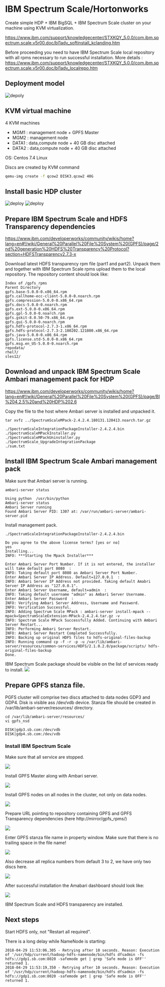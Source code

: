 # IBM Spectrum Scale/Hortonworks

Create simple HDP + IBM BigSQL + IBM Spectrum Scale cluster on your machine using KVM virtualization.

https://www.ibm.com/support/knowledgecenter/STXKQY_5.0.0/com.ibm.spectrum.scale.v5r00.doc/bl1adv_softinstall_kclanding.htm

Before proceeding you need to have IBM Spectrum Scale local repository with all rpms necessary to run successful installation. More details : https://www.ibm.com/support/knowledgecenter/STXKQY_5.0.0/com.ibm.spectrum.scale.v5r00.doc/bl1adv_localrepo.htm

## Deployment model
![depoly](images/deply.jpg)

## KVM virtual machine

4 KVM machines
* MGM1 : management node + GPFS Master
* MGM2 : management node
* DATA1 : data,compute node + 40 GB disc attached
* DATA2 : data,compute node + 40 GB disc attached

OS: Centos 7.4 Linux

Discs are created by KVM command
```bash
qemu-img create -f qcow2 DISK3.qcow2 40G
```

## Install basic HDP cluster
![deploy](images/Zrzut%20ekranu%20z%202018-04-11%2017-09-46.png)
![deploy](images/Zrzut%20ekranu%20z%202018-04-11%2017-10-23.png)
## Prepare IBM Spectrum Scale and HDFS Transparency dependencies

https://www.ibm.com/developerworks/community/wikis/home?lang=en#!/wiki/General%20Parallel%20File%20System%20(GPFS)/page/2nd%20generation%20HDFS%20Transparency%20Protocol?section=HDFSTransparency2.7.3-x

Download latest HDFS transparency rpm file (part1 and part2). Unpack them and together with IBM Spectrum Scale rpms upload them to the local repository. The repository content should look like:
```
Index of /gpfs_rpms
Parent Directory
gpfs.base-5.0.0-0.x86_64.rpm
gpfs.callhome-ecc-client-5.0.0-0.noarch.rpm
gpfs.compression-5.0.0-0.x86_64.rpm
gpfs.docs-5.0.0-0.noarch.rpm
gpfs.ext-5.0.0-0.x86_64.rpm
gpfs.gpl-5.0.0-0.noarch.rpm
gpfs.gskit-8.0.50-79.x86_64.rpm
gpfs.gui-5.0.0-0.noarch.rpm
gpfs.hdfs-protocol-2.7.3-1.x86_64.rpm
gpfs.hdfs-protocol-2.7.3-2.180202.121800.x86_64.rpm
gpfs.java-5.0.0-0.x86_64.rpm
gpfs.license.std-5.0.0-0.x86_64.rpm
gpfs.msg.en_US-5.0.0-0.noarch.rpm
repodata/
rhel7/
sles12/
```
## Download and unpack IBM Spectrum Scale Ambari management pack for HDP

https://www.ibm.com/developerworks/community/wikis/home?lang=en#!/wiki/General%20Parallel%20File%20System%20(GPFS)/page/BI%204.2.5%20and%20HDP%202.6

Copy the file to the host where Ambari server is installed and unpacked it.
```
tar xvfz ../SpectrumScaleMPack-2.4.2.4.180131.120413.noarch.tar.gz 

./SpectrumScaleIntegrationPackageInstaller-2.4.2.4.bin
./SpectrumScaleMPackInstaller.py
./SpectrumScaleMPackUninstaller.py
./SpectrumScale_UpgradeIntegrationPackage
./sum.txt
```
## Install IBM Spectrum Scale Ambari management pack

Make sure that Ambari server is running.
```
ambari-server status

Using python  /usr/bin/python
Ambari-server status
Ambari Server running
Found Ambari Server PID: 1307 at: /var/run/ambari-server/ambari-server.pid
```
Install management pack.
```
./SpectrumScaleIntegrationPackageInstaller-2.4.2.4.bin 

Do you agree to the above license terms? [yes or no] 
yes
Installing...
INFO: ***Starting the Mpack Installer***   

Enter Ambari Server Port Number. If it is not entered, the installer will take default port 8080  :   
INFO: Taking default port 8080 as Ambari Server Port Number.
Enter Ambari Server IP Address. Default=127.0.0.1  :   
INFO: Ambari Server IP Address not provided. Taking default Amabri Server IP Address as "127.0.0.1".
Enter Ambari Server Username, default=admin  :   
INFO: Taking default username "admin" as Ambari Server Username.
Enter Ambari Server Password  :   
INFO: Verifying Ambari Server Address, Username and Password.
INFO: Verification Successful.
INFO: Adding Spectrum Scale MPack : ambari-server install-mpack --mpack=SpectrumScaleExtension-MPack-2.4.2.4.tar.gz -v
INFO: Spectrum Scale MPack Successfully Added. Continuing with Ambari Server Restart...
INFO: Performing Ambari Server Restart.
INFO: Ambari Server Restart Completed Successfully.
INFO: Backing up original HDFS files to hdfs-original-files-backup
INFO: Running command cp -f -r -p -u /var/lib/ambari-server/resources/common-services/HDFS/2.1.0.2.0/package/scripts/ hdfs-original-files-backup
Done.
```
IBM Spectrum Scale package should be visible on the list of services ready to install.
![](images/Zrzut%20ekranu%20z%202018-04-29%2001-17-29.png)
## Prepare GPFS stanza file.
PGFS cluster will comprise two discs attached to data nodes GDP3 and GDP4. Disk is visible ass /dev/vdb device. Stanza file should be created in /var/lib/ambari-server/resources/ directory.
```
cd /var/lib/ambari-server/resources/
vi gpfs_nsd

DISK|gdp3.sb.com:/dev/vdb
DISK|gdp4.sb.com:/dev/vdb
```
### Install IBM Spectrum Scale
Make sure that all service are stopped.

![](images/Zrzut%20ekranu%20z%202018-04-29%2010-40-20.png)

Install GPFS Master along with Ambari server.

![](images/Zrzut%20ekranu%20z%202018-04-29%2010-43-10.png)

Install GPFS nodes on all nodes in the cluster, not only on data nodes.

![](images/Zrzut%20ekranu%20z%202018-04-29%2010-45-02.png)

Prepare URL pointing to repository containing GPFS and GPFS Transparency dependencies (here http://mirror/gpfs_rpms/)

![](images/Zrzut%20ekranu%20z%202018-04-29%2011-31-56.png)

Enter GPFS stanza file name in property window. Make sure that there is no trailing space in the file name!

![](images/Zrzut%20ekranu%20z%202018-04-29%2010-55-52.png)

Also decrease all replica numbers from default 3 to 2, we have only two discs here.

![](images/Zrzut%20ekranu%20z%202018-04-29%2010-58-35.png)

After successful installation the Amabari dashboard should look like:

![](images/Zrzut%20ekranu%20z%202018-04-29%2011-49-33.png)

IBM Spectrum Scale and HDFS transparency are installed.

## Next steps

Start HDFS only, not "Restart all required".

There is a long delay while NameNode is starting:
```
2018-04-29 11:53:06,305 - Retrying after 10 seconds. Reason: Execution of '/usr/hdp/current/hadoop-hdfs-namenode/bin/hdfs dfsadmin -fs hdfs://gdp1.sb.com:8020 -safemode get | grep 'Safe mode is OFF'' returned 1. 
2018-04-29 11:53:19,350 - Retrying after 10 seconds. Reason: Execution of '/usr/hdp/current/hadoop-hdfs-namenode/bin/hdfs dfsadmin -fs hdfs://gdp1.sb.com:8020 -safemode get | grep 'Safe mode is OFF'' returned 1.
```

